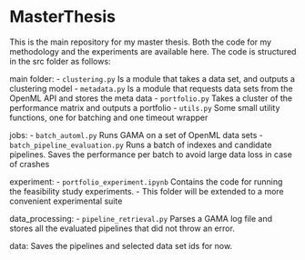 # MasterThesis

This is the main repository for my master thesis. Both the code for my methodology and the experiments are available here.
The code is structured in the src folder as follows:

main folder:
    - `clustering.py` Is a module that takes a data set, and outputs a clustering model
    - `metadata.py` Is a module that requests data sets from the OpenML API and stores the meta data
    - `portfolio.py` Takes a cluster of the performance matrix and outputs a portfolio
    - `utils.py` Some small utility functions, one for batching and one timeout wrapper

jobs:
    - `batch_automl.py` Runs GAMA on a set of OpenML data sets
    - `batch_pipeline_evaluation.py` Runs a batch of indexes and candidate pipelines. Saves the performance per batch to avoid large data loss in case of crashes

experiment:
    - `portfolio_experiment.ipynb` Contains the code for running the feasibility study experiments.
    - This folder will be extended to a more convenient experimental suite

data_processing:
    - `pipeline_retrieval.py` Parses a GAMA log file and stores all the evaluated pipelines that did not throw an error.

data:
    Saves the pipelines and selected data set ids for now.


